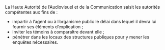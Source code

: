 La Haute Autorité de l’Audiovisuel et de la Communication saisit les autorités compétentes aux fins de :
- impartir à l’agent ou à l’organisme public le délai dans lequel il devra lui fournir ses éléments d’explication ;
- inviter les témoins à comparaître devant elle ;
- pénétrer dans les locaux des structures publiques pour y mener les enquêtes nécessaires.